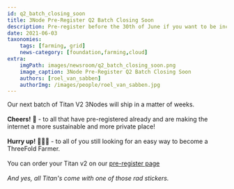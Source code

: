 ```yaml
---
id: q2_batch_closing_soon
title: 3Node Pre-Register Q2 Batch Closing Soon
description: Pre-register before the 30th of June if you want to be included in the batch.
date: 2021-06-03
taxonomies:
    tags: [farming, grid]
    news-category: [foundation,farming,cloud]
extra:
    imgPath: images/newsroom/q2_batch_closing_soon.png
    image_caption: 3Node Pre-Register Q2 Batch Closing Soon
    authors: [roel_van_sabben]
    authorImg: /images/people/roel_van_sabben.jpg
---
```


Our next batch of Titan V2 3Nodes will ship in a matter of weeks. 
<br />
<br />
**Cheers!** 🥂 - to all that have pre-registered already and are making the internet a more sustainable and more private place!
<br />
<br />
**Hurry up!** 🏃🏽‍♀️ - to all of you still looking for an easy way to become a ThreeFold Farmer.
<br />
<br />
You can order your Titan v2 on our [pre-register page](https://shop.threefold.tech/index.php?route=product/product&path=59&product_id=53)
 <br />
 <br />
 *And yes, all Titan's come with one of those rad stickers.*
